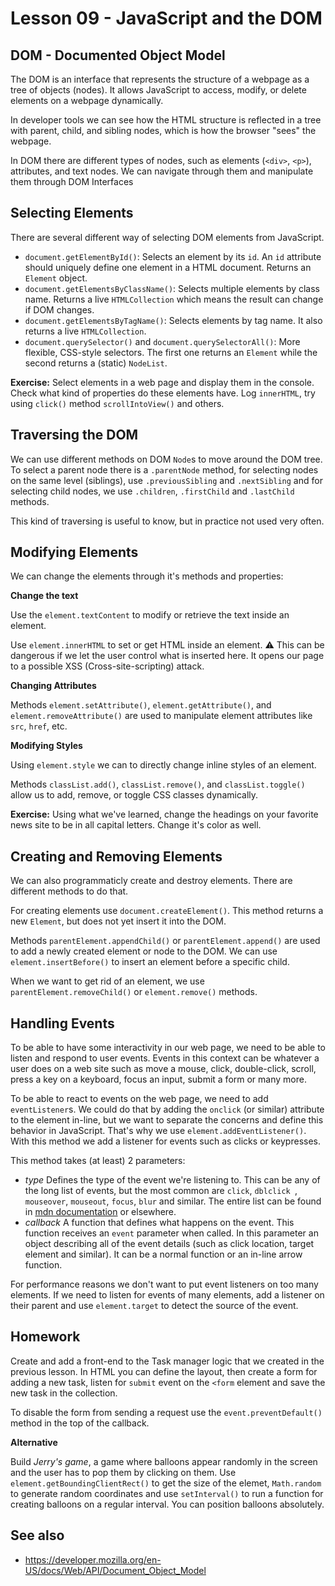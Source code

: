 # Lesson 09 - JavaScript and the DOM

## DOM - Documented Object Model

The DOM is an interface that  represents the structure of a webpage as a tree of objects (nodes). It  allows JavaScript to access, modify, or delete elements on a webpage  dynamically.

In developer tools we can see how the HTML structure is reflected in a tree with parent,  child, and sibling nodes, which is how the browser "sees" the webpage.

In DOM there are different types of nodes, such as elements (`<div>`, `<p>`), attributes, and text nodes. We can navigate through them and manipulate them through DOM Interfaces

## Selecting Elements

There are several different way of selecting DOM elements from JavaScript.

- `document.getElementById()`: Selects an element by its `id`. An `id` attribute should uniquely define one element in a HTML document. Returns an `Element` object.
- `document.getElementsByClassName()`: Selects multiple elements by class name. Returns a live `HTMLCollection` which means the result can change if DOM changes.
- `document.getElementsByTagName()`: Selects elements by tag name. It also returns a live `HTMLCollection`.
- `document.querySelector()` and `document.querySelectorAll()`: More flexible, CSS-style selectors. The first one returns an `Element` while the second returns a (static) `NodeList`.

**Exercise:** Select elements in a web page and display them in the console. Check what kind of properties do these elements have. Log `innerHTML`, try using `click()` method `scrollIntoView()` and others.

## Traversing the DOM

We can use different methods on DOM `Node`s to move around the DOM tree. To select a parent node there is a `.parentNode` method, for selecting nodes on the same level (siblings), use `.previousSibling` and `.nextSibling` and for selecting child nodes, we use `.children`, `.firstChild` and `.lastChild` methods.

This kind of traversing is useful to know, but in practice not used very often.

## Modifying Elements

We can change the elements through it's methods and properties:

**Change the text**

Use the `element.textContent` to modify or retrieve the text inside an element.

Use `element.innerHTML` to set or get HTML inside an element. :warning: This can be dangerous if we let the user control what is inserted here. It opens our page to a possible XSS (Cross-site-scripting) attack.

**Changing Attributes**

Methods `element.setAttribute()`, `element.getAttribute()`, and `element.removeAttribute()` are used to manipulate element attributes like `src`, `href`, etc. 

**Modifying Styles**

Using `element.style` we can to directly change inline styles of an element.

Methods `classList.add()`, `classList.remove()`, and `classList.toggle()` allow us to add, remove, or toggle CSS classes dynamically.

**Exercise:** Using what we've learned, change the headings on your favorite news site to be in all capital letters. Change it's color as well.

## Creating and Removing Elements

We can also programmaticly create and destroy elements. There are different methods to do that.

For creating elements use `document.createElement()`. This method returns a new `Element`, but does not yet insert it into the DOM. 

Methods `parentElement.appendChild()` or `parentElement.append()`  are used to add a newly created element or node to the DOM. We can use `element.insertBefore()` to insert an element before a specific child.

When we want to get rid of an element, we use `parentElement.removeChild()` or `element.remove()` methods.

## Handling Events

To be able to have some interactivity in our web page, we need to be able to listen and respond to user events. Events in this context can be whatever a user does on a web site such as move a mouse, click, double-click, scroll, press a key on a keyboard, focus an input, submit a form or many more.

To be able to react to events on the web page, we need to add `eventListener`s. We could do that by adding the `onclick` (or similar) attribute to the element in-line, but we want to separate the concerns and define this behavior in JavaScript. That's why we use `element.addEventListener()`. With this method we add a listener for events such as clicks or keypresses.

This method takes (at least) 2 parameters: 

- *type*
  Defines the type of the event we're listening to. This can be any of the long list of events, but the most common are `click`, `dblclick `, `mouseover`, `mouseout`, `focus`, `blur` and similar. The entire list can be found in [mdn documentation](https://developer.mozilla.org/en-US/docs/Web/API/Element#events) or elsewhere.
- *callback*
  A function that defines what happens on the event. This function receives an `event` parameter when called. In this parameter an object describing all of the event details (such as click location, target element and similar). It can be a normal function or an in-line arrow function.

For performance reasons we don't want to put event listeners on too many elements. If we need to listen for events of many elements, add a listener on their parent and use `element.target` to detect the source of the event.

## Homework

Create and add a front-end to the Task manager logic that we created in the previous lesson. In HTML you can define the layout, then create a form for adding a new task, listen for `submit` event on the `<form` element and save the new task in the collection.

To disable the form from sending a request use the `event.preventDefault()` method in the top of the callback.

**Alternative**

Build *Jerry's game*, a game where balloons appear randomly in the screen and the user has to pop them by clicking on them. Use ` element.getBoundingClientRect() ` to get the size of the elemet, `Math.random` to generate random coordinates and use `setInterval()` to run a function for creating balloons on a regular interval. You can position balloons absolutely.

## See also

- https://developer.mozilla.org/en-US/docs/Web/API/Document_Object_Model

